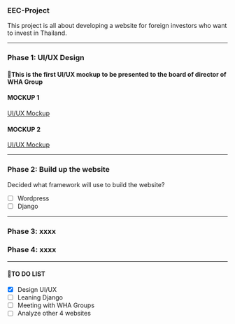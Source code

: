 ### EEC-Project
This project is all about developing a website for foreign investors who want to invest in Thailand.

---
### Phase 1: UI/UX Design

#### :pushpin:This is the first UI/UX mockup to be presented to the board of director of WHA Group
#### MOCKUP 1
[UI/UX Mockup](https://github.com/touchaee/mywork/blob/master/EEC-Project/UI-UX-mock.pdf)
#### MOCKUP 2
[UI/UX Mockup](https://github.com/touchaee/mywork/blob/master/EEC-Project/EEC-Project.pdf)


---

### Phase 2: Build up the website
Decided what framework will use to build the website?
- [ ] Wordpress
- [ ] Django

---

### Phase 3: xxxx
### Phase 4: xxxx

---

#### :pushpin:TO DO LIST
- [x] Design UI/UX
- [ ] Leaning Django
- [ ] Meeting with WHA Groups
- [ ] Analyze other 4 websites
